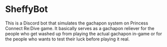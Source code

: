 # SheffyBot

This is a Discord bot that simulates the gachapon system on Princess Connect Re:Dive game. It basically serves as a gachapon reliever for the people who get washed up from playing the actual gachapon in-game or for the people who wants to test their luck before playing it real.
